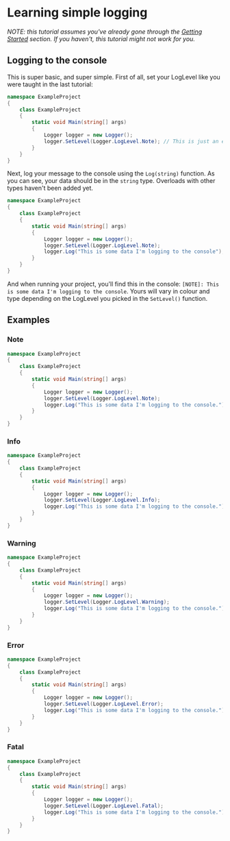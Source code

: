 # Learning simple logging
_NOTE: this tutorial assumes you've already gone through the [Getting Started](GetStarted.md) section. If you haven't, this tutorial might not work for you._
## Logging to the console
This is super basic, and super simple. First of all, set your LogLevel like you were taught in the last tutorial:
```csharp
namespace ExampleProject
{
    class ExampleProject
    {
        static void Main(string[] args)
        {
            Logger logger = new Logger();
            logger.SetLevel(Logger.LogLevel.Note); // This is just an example, you can pick any one of the five
        }
    }
}
```
Next, log your message to the console using the `Log(string)` function. As you can see, your data should be in the `string` type. Overloads with other types haven't been added yet.
```csharp
namespace ExampleProject
{
    class ExampleProject
    {
        static void Main(string[] args)
        {
            Logger logger = new Logger();
            logger.SetLevel(Logger.LogLevel.Note);
            logger.Log("This is some data I'm logging to the console"); // Replace with whatever data you need
        }
    }
}
```
And when running your project, you'll find this in the console: `[NOTE]: This is some data I'm logging to the console`. Yours will vary in colour and type depending on the LogLevel you picked in the `SetLevel()` function.

## Examples
### Note
``` csharp
namespace ExampleProject
{
    class ExampleProject
    {
        static void Main(string[] args)
        {
            Logger logger = new Logger();
            logger.SetLevel(Logger.LogLevel.Note);
            logger.Log("This is some data I'm logging to the console.");
        }
    }
}
```

### Info
``` csharp
namespace ExampleProject
{
    class ExampleProject
    {
        static void Main(string[] args)
        {
            Logger logger = new Logger();
            logger.SetLevel(Logger.LogLevel.Info);
            logger.Log("This is some data I'm logging to the console.");
        }
    }
}
```

### Warning
``` csharp
namespace ExampleProject
{
    class ExampleProject
    {
        static void Main(string[] args)
        {
            Logger logger = new Logger();
            logger.SetLevel(Logger.LogLevel.Warning);
            logger.Log("This is some data I'm logging to the console.");
        }
    }
}
```

### Error
``` csharp
namespace ExampleProject
{
    class ExampleProject
    {
        static void Main(string[] args)
        {
            Logger logger = new Logger();
            logger.SetLevel(Logger.LogLevel.Error);
            logger.Log("This is some data I'm logging to the console.");
        }
    }
}
```

### Fatal
``` csharp
namespace ExampleProject
{
    class ExampleProject
    {
        static void Main(string[] args)
        {
            Logger logger = new Logger();
            logger.SetLevel(Logger.LogLevel.Fatal);
            logger.Log("This is some data I'm logging to the console.");
        }
    }
}
```
